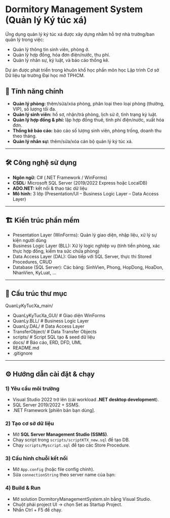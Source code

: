 # Dormitory Management System (Quản lý Ký túc xá)

Ứng dụng quản lý ký túc xá được xây dựng nhằm hỗ trợ nhà trường/ban quản lý trong việc:
- Quản lý thông tin sinh viên, phòng ở.
- Quản lý hợp đồng, hóa đơn điện/nước, thu phí.
- Quản lý nhân sự, kỷ luật, và báo cáo thống kê.

Dự án được phát triển trong khuôn khổ học phần môn học Lập trình Cơ sở Dữ liệu tại trường Đại học mở TPHCM.


## 🚀 Tính năng chính
- **Quản lý phòng:** thêm/sửa/xóa phòng, phân loại theo loại phòng (thường, VIP), số lượng tối đa.
- **Quản lý sinh viên:** hồ sơ, nhận/trả phòng, lịch sử ở, tình trạng kỷ luật.
- **Quản lý hợp đồng & phí:** lập hợp đồng thuê, tính phí điện/nước, xuất hóa đơn.
- **Thống kê báo cáo:** báo cáo số lượng sinh viên, phòng trống, doanh thu theo tháng.
- **Quản lý nhân sự:** thêm/sửa/xóa cán bộ quản lý ký túc xá.

---

## 🛠 Công nghệ sử dụng
- **Ngôn ngữ:** C# (.NET Framework / WinForms)
- **CSDL:** Microsoft SQL Server (2019/2022 Express hoặc LocalDB)
- **ADO.NET:** kết nối & thao tác dữ liệu
- **Mô hình:** 3 lớp (Presentation/UI – Business Logic Layer – Data Access Layer)

---

## 🏗 Kiến trúc phần mềm
- Presentation Layer (WinForms): Quản lý giao diện, nhập liệu, xử lý sự kiện người dùng
- Business Logic Layer (BLL): Xử lý logic nghiệp vụ (tính tiền phòng, xác thực hợp đồng, kiểm tra sức chứa phòng)
- Data Access Layer (DAL): Giao tiếp với SQL Server, thực thi Stored Procedures, CRUD
- Database (SQL Server): Các bảng: SinhVien, Phong, HopDong, HoaDon, NhanVien, KyLuat, ...

---

## 📂 Cấu trúc thư mục
QuanLyKyTucXa_main/
- QuanLyKyTucXa_GUI/ # Giao diện WinForms
- QuanLy.BLL/ # Business Logic Layer
- QuanLy.DAL/ # Data Access Layer
- TransferObject/ # Data Transfer Objects
- scripts/ # Script SQL tạo & seed dữ liệu
- docs/ # Báo cáo, ERD, DFD, UML
- README.md
- .gitignore

---

## ⚙️ Hướng dẫn cài đặt & chạy

### 1) Yêu cầu môi trường
- Visual Studio 2022 trở lên (cài workload **.NET desktop development**).
- SQL Server 2019/2022 + SSMS.
- .NET Framework [phiên bản bạn dùng].

### 2) Tạo cơ sở dữ liệu
- Mở **SQL Server Management Studio (SSMS)**.
- Chạy script trong `scripts/scriptKTX_new.sql` để tạo DB.
- Chạy `scripts/Myscript.sql` để tạo các Store Procedure.

### 3) Cấu hình chuỗi kết nối
- Mở `App.config` (hoặc file config chính).
- Sửa `connectionString` theo server name của bạn:
<connectionStrings>
  <add name="DormitoryDb"
       connectionString="Server=localhost\SQLEXPRESS;Database=DormitoryDB;Trusted_Connection=True;"
       providerName="System.Data.SqlClient" />
</connectionStrings>

### 4) Build & Run
- Mở solution DormitoryManagementSystem.sln bằng Visual Studio.
- Chuột phải project UI → chọn Set as Startup Project.
- Nhấn Ctrl + F5 để chạy.

